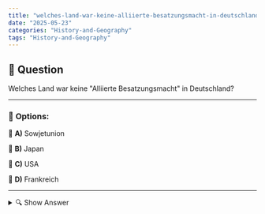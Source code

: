 ```yaml
---
title: "welches-land-war-keine-alliierte-besatzungsmacht-in-deutschland"
date: "2025-05-23"
categories: "History-and-Geography"
tags: "History-and-Geography"
---
```


## 📌 **Question**

Welches Land war keine "Alliierte Besatzungsmacht" in Deutschland?



---

### 📝 **Options:**

🔘 **A)** Sowjetunion

🔘 **B)** Japan

🔘 **C)** USA

🔘 **D)** Frankreich

---

<details>
  <summary>🔍 Show Answer</summary>

  <p>
💡  <b>Correct Answer:</b>  b
  </p>
  <p>
    📖<b>Explanation:</b>
    Nach dem Zweiten Weltkrieg war Deutschland von den "Alliierten Besatzungsmächten" in vier Besatzungszonen aufgeteilt. Diese Mächte waren die USA, die Sowjetunion, Großbritannien und Frankreich, die entscheidend am Sieg über die Achsenmächte beteiligt waren. Japan hingegen war Teil der Achsenmächte und kämpfte gegen die Alliierten. Daher war Japan keine "Alliierte Besatzungsmacht" in Deutschland, im Gegensatz zu den anderen genannten Optionen.
  </p>
</details>
